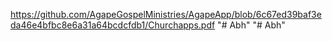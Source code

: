 https://github.com/AgapeGospelMinistries/AgapeApp/blob/6c67ed39baf3eda46e4bfbc8e6a31a64bcdcfdb1/Churchapps.pdf
"# Abh" 
"# Abh" 
